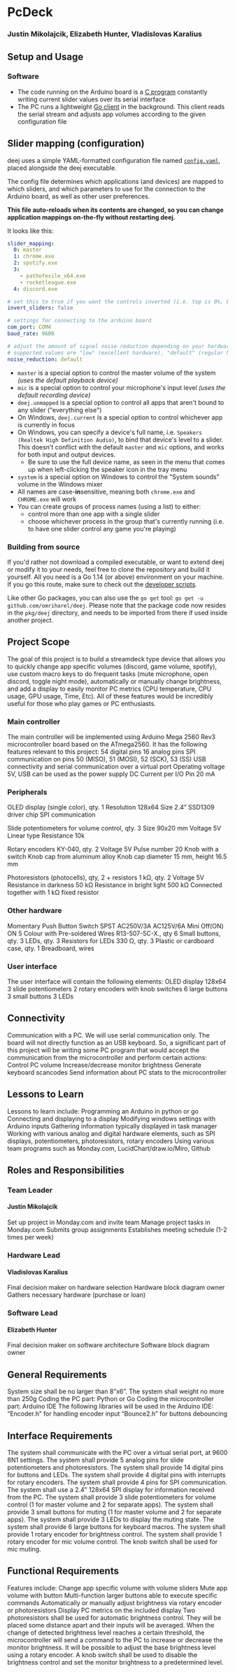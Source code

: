 # PcDeck
### Justin Mikolajcik, Elizabeth Hunter, Vladislovas Karalius

## Setup and Usage

### Software

- The code running on the Arduino board is a [C program](./arduino/deej-5-sliders-vanilla/deej-5-sliders-vanilla.ino) constantly writing current slider values over its serial interface
- The PC runs a lightweight [Go client](./pkg/deej/cmd/main.go) in the background. This client reads the serial stream and adjusts app volumes according to the given configuration file

## Slider mapping (configuration)

deej uses a simple YAML-formatted configuration file named [`config.yaml`](./config.yaml), placed alongside the deej executable.

The config file determines which applications (and devices) are mapped to which sliders, and which parameters to use for the connection to the Arduino board, as well as other user preferences.

**This file auto-reloads when its contents are changed, so you can change application mappings on-the-fly without restarting deej.**

It looks like this:

```yaml
slider_mapping:
  0: master
  1: chrome.exe
  2: spotify.exe
  3:
    - pathofexile_x64.exe
    - rocketleague.exe
  4: discord.exe

# set this to true if you want the controls inverted (i.e. top is 0%, bottom is 100%)
invert_sliders: false

# settings for connecting to the arduino board
com_port: COM4
baud_rate: 9600

# adjust the amount of signal noise reduction depending on your hardware quality
# supported values are "low" (excellent hardware), "default" (regular hardware) or "high" (bad, noisy hardware)
noise_reduction: default
```

- `master` is a special option to control the master volume of the system _(uses the default playback device)_
- `mic` is a special option to control your microphone's input level _(uses the default recording device)_
- `deej.unmapped` is a special option to control all apps that aren't bound to any slider ("everything else")
- On Windows, `deej.current` is a special option to control whichever app is currently in focus
- On Windows, you can specify a device's full name, i.e. `Speakers (Realtek High Definition Audio)`, to bind that device's level to a slider. This doesn't conflict with the default `master` and `mic` options, and works for both input and output devices.
  - Be sure to use the full device name, as seen in the menu that comes up when left-clicking the speaker icon in the tray menu
- `system` is a special option on Windows to control the "System sounds" volume in the Windows mixer
- All names are case-**in**sensitive, meaning both `chrome.exe` and `CHROME.exe` will work
- You can create groups of process names (using a list) to either:
    - control more than one app with a single slider
    - choose whichever process in the group that's currently running (i.e. to have one slider control any game you're playing)

### Building from source

If you'd rather not download a compiled executable, or want to extend deej or modify it to your needs, feel free to clone the repository and build it yourself. All you need is a Go 1.14 (or above) environment on your machine. If you go this route, make sure to check out the [developer scripts](./pkg/deej/scripts).

Like other Go packages, you can also use the `go get` tool: `go get -u github.com/omriharel/deej`. Please note that the package code now resides in the `pkg/deej` directory, and needs to be imported from there if used inside another project.


## Project Scope

The goal of this project is to build a streamdeck type device that allows you to quickly change app specific volumes (discord, game volume, spotify), use custom macro keys to do frequent tasks (mute microphone, open discord, toggle night mode), automatically or manually change brightness, and add a display to easily monitor PC metrics (CPU temperature, CPU usage, GPU usage, Time, Etc). All of these features would be incredibly useful for those who play games or PC enthusiasts.

### Main controller
The main controller will be implemented using Arduino Mega 2560 Rev3 microcontroller board based on the ATmega2560. 
It has the following features relevant to this project:
54 digital pins
16 analog pins
SPI communication on pins 50 (MISO), 51 (MOSI), 52 (SCK), 53 (SS)
USB connectivity and serial communication over a virtual port
Operating voltage 5V, USB can be used as the power supply
DC Current per I/O Pin 20 mA

### Peripherals
OLED  display (single color), qty. 1
Resolution 128x64
Size 2.4”
SSD1309 driver chip
SPI communication

Slide potentiometers for volume control, qty. 3
Size 90x20 mm
Voltage 5V
Linear type
Resistance 10k

Rotary encoders KY-040, qty. 2
Voltage 5V
Pulse number 20
Knob with a switch
Knob cap from aluminum alloy
Knob cap diameter 15 mm, height 16.5 mm

Photoresistors (photocells), qty, 2 + resistors 1 kΩ, qty. 2
Voltage 5V
Resistance in darkness 50 kΩ
Resistance in bright light 500 kΩ
Connected together with 1 kΩ fixed resistor


### Other hardware
Momentary Push Button Switch SPST AC250V/3A AC125V/6A Mini Off(ON) ON 5 Colour with Pre-soldered Wires R13-507-5C-X., qty 6
Small buttons, qty. 3
LEDs, qty. 3
Resistors for LEDs 330 Ω, qty. 3
Plastic or cardboard case, qty. 1
Breadboard, wires




### User interface
The user interface will contain the following elements:
OLED display 128x64
3 slide potentiometers
2 rotary encoders with knob switches
6 large buttons
3 small buttons
3 LEDs

## Connectivity
Communication with a PC. We will use serial communication only. The board will not directly function as an USB keyboard. So, a significant part of this project will be writing some PC program that would accept the communication from the microcontroller and perform certain actions: 
Control PC volume
Increase/decrease monitor brightness
Generate keyboard scancodes
Send information about PC stats to the microcontroller

## Lessons to Learn
Lessons to learn include: 
Programming an Arduino in python or go
Connecting and displaying to a display
Modifying windows settings with Arduino inputs
Gathering information typically displayed in task manager
Working with various analog and digital hardware elements, such as SPI displays, potentiometers, photoresistors, rotary encoders
Using various team programs such as Monday.com, LucidChart/draw.io/Miro, Github 

## Roles and Responsibilities
### Team Leader
#### Justin Mikolajcik
Set up project in Monday.com and invite team
Manage project tasks in Monday.com
Submits group assignments
Establishes meeting schedule (1-2 times per week)
### Hardware Lead
#### Vladislovas Karalius
Final decision maker on hardware selection
Hardware block diagram owner
Gathers necessary hardware (purchase or loan)
### Software Lead
#### Elizabeth Hunter
Final decision maker on software architecture
Software block diagram owner


## General Requirements
System size shall be no larger than 8”x6”.
The system shall  weight no more than 250g
Coding the PC part: Python or Go
Coding the microcontroller part: Arduino IDE
The following libraries will be used in the Arduino IDE:
“Encoder.h” for handling encoder input
“Bounce2.h” for buttons debouncing


## Interface Requirements
The system shall communicate with the PC over a virtual serial port, at 9600 8N1 settings.
The system shall provide 5 analog pins for slide potentiometers and photoresistors.
The system shall provide 14 digital pins for buttons and LEDs.
The system shall provide 4 digital pins with interrupts for rotary encoders.
The system shall provide 4 pins for SPI communication.
The system shall use a 2.4” 128x64 SPI display for information received from the PC.
The system shall provide 3 slide potentiometers for volume control (1 for master volume and 2 for separate apps).
The system shall provide 3 small buttons for muting (1 for master volume and 2 for separate apps).
The system shall provide 3 LEDs to display the muting state.
The system shall provide 6 large buttons for keyboard macros.
The system shall provide 1 rotary encoder for brightness control.
The system shall provide 1 rotary encoder for mic volume control. The knob switch shall be used for mic muting.



## Functional Requirements
Features include:
Change app specific volume with volume sliders
Mute app volume with button
Multi-function larger buttons able to execute specific commands
Automatically or manually adjust brightness via rotary encoder or photoresistors
Display PC metrics on the included display
Two photoresistors shall be used for automatic brightness control. They will be placed some distance apart and their inputs will be averaged. When the change of detected brightness level reaches a certain threshold, the microcontroller will send a command to the PC to increase or decrease the monitor brightness.
It will be possible to adjust the base brightness level using a rotary encoder. 
A knob switch shall be used to disable the brightness control and set the monitor brightness to a predetermined level.


